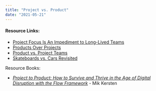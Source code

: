 ```yaml
---
title: "Project vs. Product"
date: "2021-05-21"
---
```


#### Resource Links:

- [Project Focus Is An Impediment to Long-Lived Teams](https://innolution.com/blog/project-focus-is-an-impediment-to-long-lived-teams)
- [Products Over Projects](https://martinfowler.com/articles/products-over-projects.html)
- [Product vs. Project Teams](https://svpg.com/product-vs-project-teams/)
- [Skateboards vs. Cars Revisited](https://svpg.com/skateboards-vs-cars-revisited/)

Resource Books:

- [_Project to Product: How to Survive and Thrive in the Age of Digital Disruption with the Flow Framework_](https://www.amazon.com/Project-Product-Survive-Disruption-Framework/dp/1942788398/&tag=notesfromatoo-20) - Mik Kersten
